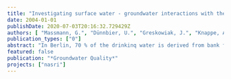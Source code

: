 ```yaml
---
title: "Investigating surface water - groundwater interactions with the help of sewage indicators in Berlin, Germany"
date: 2004-01-01
publishDate: 2020-07-03T20:16:32.729429Z
authors: [ "Massmann, G.", "Dünnbier, U.", "Greskowiak, J.", "Knappe, A.", "Pekdeger, A." ]
publication_types: ["0"]
abstract: "In Berlin, 70 % of the drinkinq water is derived from bank filtrate or artificially recharged water. Because the surface water system contains elevated proportions of secondary treated municipal sewage, a number of sewage indicators from various sources can be detected in the bank filtrate. An artificial recharge site and a bank filtration site in Berlin Tegel are introduced and compared in terms of their hydrogeological and hydrochemical properties. Because of a permanent clogging layer and the geological properties, travel times are slower at the BF site and the hydrochemical conditions are more reducing. First estimates for the reaction rate constants of oxygen and nitrate are obtained with exponential data fitting. Some of the effects of the different redox conditions on minor substances such as drug residues are highlighted."
featured: false
publication: "*Groundwater Quality*"
projects: ["nasri"]
---
```


